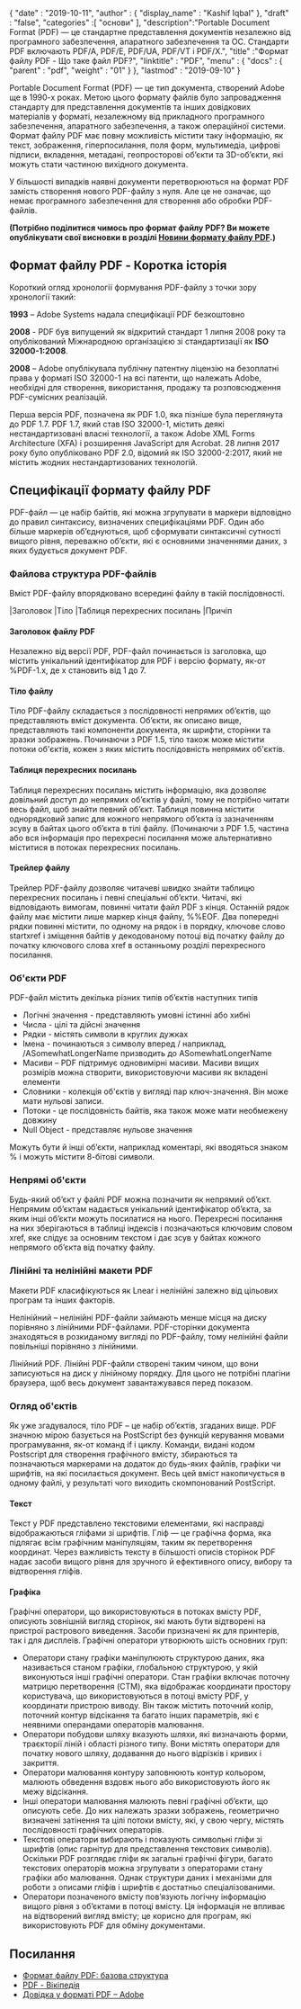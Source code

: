 {
  "date" : "2019-10-11",
  "author" : {
    "display_name" : "Kashif Iqbal"
},
  "draft" : "false",
  "categories" :[ "основи" ],
  "description":"Portable Document Format (PDF) — це стандартне представлення документів незалежно від програмного забезпечення, апаратного забезпечення та ОС. Стандарти PDF включають PDF/A, PDF/E, PDF/UA, PDF/VT і PDF/X.",
  "title" :"Формат файлу PDF - Що таке файл PDF?",
  "linktitle" : "PDF",
  "menu" : {
    "docs" : {
      "parent" : "pdf",
      "weight" : "01"
}
},
  "lastmod" : "2019-09-10"
}

Portable Document Format (PDF) — це тип документа, створений Adobe ще в 1990-х роках. Метою цього формату файлів було запровадження стандарту для представлення документів та інших довідкових матеріалів у форматі, незалежному від прикладного програмного забезпечення, апаратного забезпечення, а також операційної системи. Формат файлу PDF має повну можливість містити таку інформацію, як текст, зображення, гіперпосилання, поля форм, мультимедіа, цифрові підписи, вкладення, метадані, геопросторові об’єкти та 3D-об’єкти, які можуть стати частиною вихідного документа.

У більшості випадків наявні документи перетворюються на формат PDF замість створення нового PDF-файлу з нуля. Але це не означає, що немає програмного забезпечення для створення або обробки PDF-файлів.

**(Потрібно поділитися чимось про формат файлу PDF? Ви можете опублікувати свої висновки в розділі [Новини формату файлу PDF](https://news.fileformat.com/t/PDF).)**

## Формат файлу PDF - Коротка історія

Короткий огляд хронології формування PDF-файлу з точки зору хронології такий:

**1993** – Adobe Systems надала специфікації PDF безкоштовно

**2008** - PDF був випущений як відкритий стандарт 1 липня 2008 року та опублікований Міжнародною організацією зі стандартизації як **ISO 32000-1:2008**.

**2008** – Adobe опублікувала публічну патентну ліцензію на безоплатні права у форматі ISO 32000-1 на всі патенти, що належать Adobe, необхідні для створення, використання, продажу та розповсюдження PDF-сумісних реалізацій.

Перша версія PDF, позначена як PDF 1.0, яка пізніше була переглянута до PDF 1.7. PDF 1.7, який став ISO 32000-1, містить деякі нестандартизовані власні технології, а також Adobe XML Forms Architecture (XFA) і розширення JavaScript для Acrobat. 28 липня 2017 року було опубліковано PDF 2.0, відомий як ISO 32000-2:2017, який не містить жодних нестандартизованих технологій.

## Специфікації формату файлу PDF

PDF-файл — це набір байтів, які можна згрупувати в маркери відповідно до правил синтаксису, визначених специфікаціями PDF. Один або більше маркерів об’єднуються, щоб сформувати синтаксичні сутності вищого рівня, переважно об’єкти, які є основними значеннями даних, з яких будується документ PDF.

### Файлова структура PDF-файлів

Вміст PDF-файлу впорядковано всередині файлу в такій послідовності.

|Заголовок
|Тіло
|Таблиця перехресних посилань
|Причіп

#### Заголовок файлу PDF ####

Незалежно від версії PDF, PDF-файл починається із заголовка, що містить унікальний ідентифікатор для PDF і версію формату, як-от %PDF-1.x, де x становить від 1 до 7.

#### Тіло файлу ####

Тіло PDF-файлу складається з послідовності непрямих об’єктів, що представляють вміст документа. Об’єкти, як описано вище, представляють такі компоненти документа, як шрифти, сторінки та зразки зображень. Починаючи з PDF 1.5, тіло також може містити потоки об'єктів, кожен з яких містить послідовність непрямих об'єктів.

#### Таблиця перехресних посилань ####

Таблиця перехресних посилань містить інформацію, яка дозволяє довільний доступ до непрямих об’єктів у файлі, тому не потрібно читати весь файл, щоб знайти певний об’єкт. Таблиця повинна містити однорядковий запис для кожного непрямого об’єкта із зазначенням зсуву в байтах цього об’єкта в тілі файлу. (Починаючи з PDF 1.5, частина або вся інформація про перехресні посилання може альтернативно міститися в потоках перехресних посилань.

#### Трейлер файлу ####

Трейлер PDF-файлу дозволяє читачеві швидко знайти таблицю перехресних посилань і певні спеціальні об’єкти. Читачі, які відповідають вимогам, повинні читати файл PDF з кінця. Останній рядок файлу має містити лише маркер кінця файлу, %%EOF. Два попередні рядки повинні містити, по одному на рядок і в порядку, ключове слово startxref і зміщення байтів у декодованому потоці від початку файлу до початку ключового слова xref в останньому розділі перехресного посилання.

### Об'єкти PDF ###

PDF-файл містить декілька різних типів об’єктів наступних типів

* Логічні значення - представляють умовні істинні або хибні
* Числа - цілі та дійсні значення
* Рядки - містять символи в круглих дужках
* Імена - починаються з символу вперед / наприклад, /ASomewhatLongerName призводить до ASomewhatLongerName
* Масиви – PDF підтримує одновимірні масиви. Масиви вищих розмірів можна створити, використовуючи масиви як вкладені елементи
* Словники - колекція об'єктів у вигляді пар ключ-значення. Він може мати нульові записи.
* Потоки - це послідовність байтів, яка також може мати необмежену довжину
* Null Object - представляє нульове значення

Можуть бути й інші об’єкти, наприклад коментарі, які вводяться знаком % і можуть містити 8-бітові символи.

### Непрямі об'єкти ###

Будь-який об’єкт у файлі PDF можна позначити як непрямий об’єкт. Непрямим об’єктам надається унікальний ідентифікатор об’єкта, за яким інші об’єкти можуть посилатися на нього. Перехресні посилання на них зберігаються в таблиці індексів і позначаються ключовим словом xref, яке слідує за основним текстом і дає зсув у байтах кожного непрямого об’єкта від початку файлу.

### Лінійні та нелінійні макети PDF ###

Макети PDF класифікуються як Lnear і нелінійні залежно від цільових програм та інших факторів.

Нелінійний – нелінійні PDF-файли займають менше місця на диску порівняно з лінійними PDF-файлами. PDF-сторінки документа знаходяться в розкиданому вигляді по PDF-файлу, тому нелінійні файли повільніші порівняно з лінійними.

Лінійний PDF. Лінійні PDF-файли створені таким чином, що вони записуються на диск у лінійному порядку. Для цього не потрібні плагіни браузера, щоб весь документ завантажувався перед показом.

### Огляд об'єктів ###

Як уже згадувалося, тіло PDF – це набір об’єктів, згаданих вище. PDF значною мірою базується на PostScript без функцій керування мовами програмування, як-от команд if і циклу. Команди, видані кодом Postscript для створення графічного вмісту, збираються та позначаються маркерами на додаток до будь-яких файлів, графіки чи шрифтів, на які посилається документ. Весь цей вміст накопичується в одному файлі, у результаті чого виходить скомпонований PostScript.

#### Текст ####

Текст у PDF представлено текстовими елементами, які насправді відображаються гліфами зі шрифтів. Гліф — це графічна форма, яка підлягає всім графічним маніпуляціям, таким як перетворення координат. Через важливість тексту в більшості описів сторінок PDF надає засоби вищого рівня для зручного й ефективного опису, вибору та відтворення гліфів.

#### Графіка ####

Графічні оператори, що використовуються в потоках вмісту PDF, описують зовнішній вигляд сторінок, які мають бути відтворені на пристрої растрового виведення. Засоби призначені як для принтерів, так і для дисплеїв. Графічні оператори утворюють шість основних груп:

* Оператори стану графіки маніпулюють структурою даних, яка називається станом графіки, глобальною структурою, у якій виконуються інші графічні оператори. Стан графіки включає поточну матрицю перетворення (CTM), яка відображає координати простору користувача, що використовуються в потоці вмісту PDF, у координати пристрою виводу. Він також містить поточний колір, поточний контур відсікання та багато інших параметрів, які є неявними операндами операторів малювання.
* Оператори побудови шляху вказують шляхи, які визначають форми, траєкторії ліній і області різного типу. Вони містять оператори для початку нового шляху, додавання до нього відрізків і кривих і закриття.
* Оператори малювання контуру заповнюють контур кольором, малюють обведення вздовж нього або використовують його як межу відсікання.
* Інші оператори малювання малюють певні графічні об’єкти, що описують себе. До них належать зразки зображень, геометрично визначені затінення та цілі потоки вмісту, які, у свою чергу, містять послідовності графічних операторів.
* Текстові оператори вибирають і показують символьні гліфи зі шрифтів (опис гарнітур для представлення текстових символів). Оскільки PDF розглядає гліфи як загальні графічні фігури, багато текстових операторів можна згрупувати з операторами стану графіки або малювання. Однак структури даних і механізми для роботи з описами гліфів і шрифтів є достатньо спеціалізованими.
* Оператори позначеного вмісту пов’язують логічну інформацію вищого рівня з об’єктами в потоці вмісту. Ця інформація не впливає на відтворений вигляд вмісту; це корисно для програм, які використовують PDF для обміну документами.

## Посилання ##

* [Формат файлу PDF: базова структура](https://resources.infosecinstitute.com/topics/hacking/pdf-file-format-basic-structure/)
* [PDF - Вікіпедія](https://en.wikipedia.org/wiki/PDF)
* [Довідка у форматі PDF – Adobe](https://www.adobe.com/devnet-apps/photoshop/fileformatashtml/)

